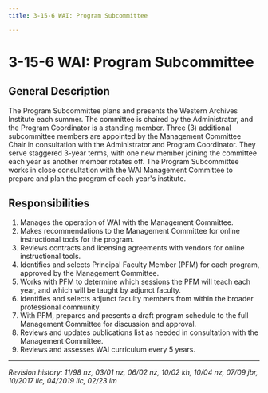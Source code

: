 ```yaml
---
title: 3-15-6 WAI: Program Subcommittee

---
```


# 3-15-6 WAI: Program Subcommittee

## General Description

The Program Subcommittee plans and presents the Western Archives Institute each summer. The committee is chaired by the Administrator, and the Program Coordinator is a standing member. Three (3) additional subcommittee members are appointed by the Management Committee Chair in consultation with the Administrator and Program Coordinator. They serve staggered 3-year terms, with one new member joining the committee each year as another member rotates off. The Program Subcommittee works in close consultation with the WAI Management Committee to prepare and plan the program of each year's institute.

## Responsibilities

1. Manages the operation of WAI with the Management Committee.
2. Makes recommendations to the Management Committee for online instructional tools for the program.
3. Reviews contracts and licensing agreements with vendors for online instructional tools.
4. Identifies and selects Principal Faculty Member (PFM) for each program, approved by the Management Committee.
5. Works with PFM to determine which sessions the PFM will teach each year, and which will be taught by adjunct faculty.
6. Identifies and selects adjunct faculty members from within the broader professional community.
7. With PFM, prepares and presents a draft program schedule to the full Management Committee for discussion and approval.
8. Reviews and updates publications list as needed in consultation with the Management Committee.
9. Reviews and assesses WAI curriculum every 5 years.

***

_Revision history: 11/98 nz, 03/01 nz, 06/02 nz, 10/02 kh, 10/04 nz, 07/09 jbr, 10/2017 llc, 04/2019 llc, 02/23 lm_
